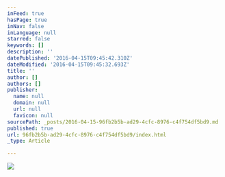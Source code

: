 ```yaml
---
inFeed: true
hasPage: true
inNav: false
inLanguage: null
starred: false
keywords: []
description: ''
datePublished: '2016-04-15T09:45:42.310Z'
dateModified: '2016-04-15T09:45:32.693Z'
title: ''
author: []
authors: []
publisher:
  name: null
  domain: null
  url: null
  favicon: null
sourcePath: _posts/2016-04-15-96fb2b5b-ad29-4cfc-8976-c4f754df5bd9.md
published: true
url: 96fb2b5b-ad29-4cfc-8976-c4f754df5bd9/index.html
_type: Article

---
```

![](https://the-grid-user-content.s3-us-west-2.amazonaws.com/69f8fa0c-f950-48a4-857a-26844cb26cad.jpg)